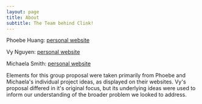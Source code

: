 ```yaml
---
layout: page
title: About
subtitle: The Team behind Clink!
---
```


Phoebe Huang: [personal website](https://20pyh1.github.io/)

Vy Nguyen: [personal website](https://vtn2610.github.io/)

Michaela Smith: [personal website](https://michaela012.github.io/)


Elements for this group proposal were taken primarily from Phoebe and Michaela's individual project ideas, as displayed on their websites. Vy's proposal differed in it's original focus, but its underlying ideas were used to inform our understanding of the broader problem we looked to address.
